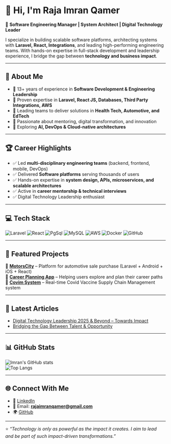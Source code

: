 # 👋 Hi, I'm Raja Imran Qamer  

💼 **Software Engineering Manager | System Architect | Digital Technology Leader**  

I specialize in building scalable software platforms, architecting systems with **Laravel, React, Integrations**, and leading high-performing engineering teams. With hands-on expertise in full-stack development and leadership experience, I bridge the gap between **technology and business impact**.

---

## 🚀 About Me  
- 🔹 13+ years of experience in **Software Development & Engineering Leadership**  
- 🔹 Proven expertise in **Laravel, React JS, Databases, Third Party Integrations, AWS**  
- 🔹 Leading teams to deliver solutions in **Health Tech, Automotive, and EdTech**  
- 🔹 Passionate about mentoring, digital transformation, and innovation  
- 🔹 Exploring **AI, DevOps & Cloud-native architectures**  

---

## 🏆 Career Highlights  
- ✅ Led **multi-disciplinary engineering teams** (backend, frontend, mobile, DevOps)  
- ✅ Delivered **Software platforms** serving thousands of users  
- ✅ Hands-on expertise in **system design, APIs, microservices, and scalable architectures**  
- ✅ Active in **career mentorship & technical interviews**  
- ✅ Digital Technology Leadership enthusiast  

---

## 💻 Tech Stack  
![Laravel](https://img.shields.io/badge/Laravel-F55247?style=for-the-badge&logo=laravel&logoColor=white)
![React](https://img.shields.io/badge/React-20232A?style=for-the-badge&logo=react&logoColor=61DAFB)
![PgSql](https://img.shields.io/badge/PgSQL-339933?style=for-the-badge&logo=pgsql&logoColor=white)
![MySQL](https://img.shields.io/badge/MySQL-005C84?style=for-the-badge&logo=mysql&logoColor=white)
![AWS](https://img.shields.io/badge/AWS-232F3E?style=for-the-badge&logo=amazonaws&logoColor=FF9900)
![Docker](https://img.shields.io/badge/Docker-2496ED?style=for-the-badge&logo=docker&logoColor=white)
![GitHub](https://img.shields.io/badge/GitHub-181717?style=for-the-badge&logo=github&logoColor=white)

---

## 📂 Featured Projects  
🔹 [**MotorsCity**](#) – Platform for automotive sale purchase (Laravel + Android + iOS + React)  
🔹 [**Career Planning App**](#) – Helping users explore and plan their career paths  
🔹 [**Covim System**](#) – Real-time Covid Vaccine Supply Chain Management system  

---

## 📝 Latest Articles  
<!-- BLOG-POST-LIST:START -->
- [Digital Technology Leadership 2025 & Beyond – Towards Impact](https://www.linkedin.com/pulse/digital-technology-leadership-2025-beyond-towards-impact-qamer-dkhzf/)  
- [Bridging the Gap Between Talent & Opportunity](https://www.linkedin.com/pulse/paradox-todays-job-market-bridging-gap-between-talent-qamer/)  
<!-- BLOG-POST-LIST:END -->

---

## 📊 GitHub Stats  
![Imran's GitHub stats](https://github-readme-stats.vercel.app/api?username=pakistanimoon&show_icons=true&theme=tokyonight)  
![Top Langs](https://github-readme-stats.vercel.app/api/top-langs/?username=pakistanimoon&layout=compact&theme=tokyonight)  

---

## 🌐 Connect With Me  
- 💼 [LinkedIn](https://www.linkedin.com/in/raja-imran-qamer-07a67725/)  
- 📧 Email: **rajaimranqamer@gmail.com**  
- 🌍 [GitHub](https://github.com/pakistanimoon)  

---

⭐️ _“Technology is only as powerful as the impact it creates. I aim to lead and be part of such impact-driven transformations.”_  
